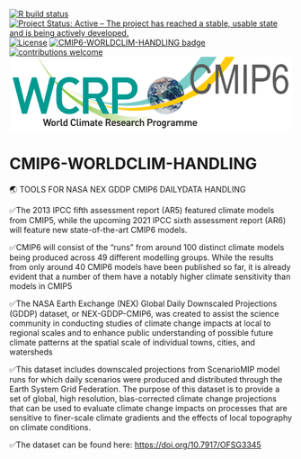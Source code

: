 
[![R build status](https://github.com/cosimameyer/overviewR/workflows/R-CMD-check/badge.svg)](https://github.com/Hydroenvironment/CMIP6-WORLDCLIM-HANDLING/actions)
[![Project Status: Active – The project has reached a stable, usable
state and is being actively
developed.](https://www.repostatus.org/badges/latest/active.svg)](https://www.repostatus.org/#active)
[![License](https://img.shields.io/badge/license-GPL--3-blue.svg)](https://www.gnu.org/licenses/gpl-3.0.en.html)
[![CMIP6-WORLDCLIM-HANDLING badge](https://img.shields.io/badge/overviewR-ready%20to%20use-brightgreen)](https://github.com/Hydroenvironment/CMIP6-WORLDCLIM-HANDLING/)
[![contributions welcome](https://img.shields.io/badge/contributions-welcome-brightgreen.svg?style=flat)](https://github.com/dwyl/esta/issues)
![Optional Text](https://github.com/Hydroenvironment/CMIP6-WORLDCLIM-HANDLING/blob/master/new%20folder/cmip6%20logo.png)
# CMIP6-WORLDCLIM-HANDLING

🌏 TOOLS FOR NASA NEX GDDP CMIP6 DAILYDATA HANDLING

✅The 2013 IPCC fifth assessment report (AR5) featured climate models from CMIP5, while the upcoming 2021 IPCC sixth assessment report (AR6) will feature new state-of-the-art CMIP6 models.

✅CMIP6 will consist of the “runs” from around 100 distinct climate models being produced across 49 different modelling groups. While the results from only around 40 CMIP6 models have been published so far, it is already evident that a number of them have a notably higher climate sensitivity than models in CMIP5

✅The NASA Earth Exchange (NEX) Global Daily Downscaled Projections (GDDP) dataset, or NEX-GDDP-CMIP6, was created to assist the science community in conducting studies of climate change impacts at local to regional scales and to enhance public understanding of possible future climate patterns at the spatial scale of individual towns, cities, and watersheds

✅This dataset includes downscaled projections from ScenarioMIP model runs for which daily scenarios were produced and distributed through the Earth System Grid Federation. The purpose of this dataset is to provide a set of global, high resolution, bias-corrected climate change projections that can be used to evaluate climate change impacts on processes that are sensitive to finer-scale climate gradients and the effects of local topography on climate conditions. 

✅The dataset can be found here: https://doi.org/10.7917/OFSG3345


